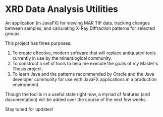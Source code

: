 XRD Data Analysis Utilities
===========================

An application (in JavaFX) for viewing MAR Tiff data, tracking changes between samples, and calculating X-Ray Diffraction patterns for selected groups.

This project has three purposes:
1. To create effective, modern software that will replace antiquated tools currently in use by the mineralogical community.
2. To construct a set of tools to help me execute the goals of my Master's Thesis project.
3. To learn Java and the patterns recommended by Oracle and the Java developer community for use with JavaFX applications in a production environment.

Though the tool is in a useful state right now, a myriad of features (and documentation) will be added over the course of the next few weeks.

Stay tuned for updates!
